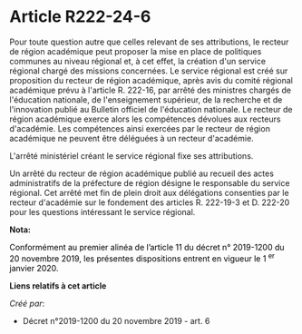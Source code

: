 # Article R222-24-6

Pour toute question autre que celles relevant de ses attributions, le recteur de région académique peut proposer la mise en
place de politiques communes au niveau régional et, à cet effet, la création d'un service régional chargé des missions
concernées. Le service régional est créé sur proposition du recteur de région académique, après avis du comité régional
académique prévu à l'article R. 222-16, par arrêté des ministres chargés de l'éducation nationale, de l'enseignement
supérieur, de la recherche et de l'innovation publié au Bulletin officiel de l'éducation nationale. Le recteur de région
académique exerce alors les compétences dévolues aux recteurs d'académie. Les compétences ainsi exercées par le recteur de
région académique ne peuvent être déléguées à un recteur d'académie.

L'arrêté ministériel créant le service régional fixe ses attributions.

Un arrêté du recteur de région académique publié au recueil des actes administratifs de la préfecture de région désigne le
responsable du service régional. Cet arrêté met fin de plein droit aux délégations consenties par le recteur d'académie sur
le fondement des articles R. 222-19-3 et D. 222-20 pour les questions intéressant le service régional.

**Nota:**

<font color="black">Conformément au premier alinéa de l’article 11 du décret n° 2019-1200 du 20 novembre 2019, les présentes
dispositions entrent en vigueur le 1
    <sup>er</sup> janvier 2020.</font>

**Liens relatifs à cet article**

_Créé par_:

  - Décret n°2019-1200 du 20 novembre 2019 - art. 6
